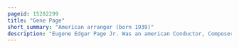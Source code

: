 ```yaml
---
pageid: 15282299
title: "Gene Page"
short_summary: "American arranger (born 1939)"
description: "Eugene Edgar Page Jr. Was an american Conductor, Composer, Arranger and Record Producer, most active from the Mid-1960S through the Mid-1980S."
---
```

